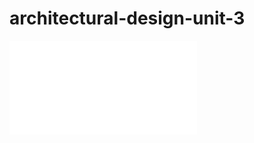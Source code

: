 # architectural-design-unit-3

![AD3_Arduino_Session-1-Handout.pdf](docs/AD3_Arduino_Session-1-Handout.pdf)
